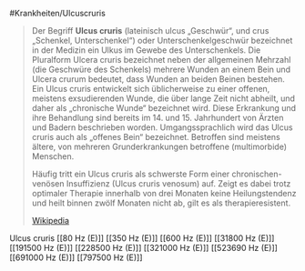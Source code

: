 #Krankheiten/Ulcuscruris

> Der Begriff **Ulcus cruris** (lateinisch ulcus „Geschwür“, und crus „Schenkel, Unterschenkel“) oder Unterschenkelgeschwür bezeichnet in der Medizin ein Ulkus im Gewebe des Unterschenkels. Die Pluralform Ulcera cruris bezeichnet neben der allgemeinen Mehrzahl (die Geschwüre des Schenkels) mehrere Wunden an einem Bein und Ulcera crurum bedeutet, dass Wunden an beiden Beinen bestehen. Ein Ulcus cruris entwickelt sich üblicherweise zu einer offenen, meistens exsudierenden Wunde, die über lange Zeit nicht abheilt, und daher als „chronische Wunde“ bezeichnet wird. Diese Erkrankung und ihre Behandlung sind bereits im 14. und 15. Jahrhundert von Ärzten und Badern beschrieben worden. Umgangssprachlich wird das Ulcus cruris auch als „offenes Bein“ bezeichnet. Betroffen sind meistens ältere, von mehreren Grunderkrankungen betroffene (multimorbide) Menschen.
>
> Häufig tritt ein Ulcus cruris als schwerste Form einer chronischen-venösen Insuffizienz (Ulcus cruris venosum) auf. Zeigt es dabei trotz optimaler Therapie innerhalb von drei Monaten keine Heilungstendenz und heilt binnen zwölf Monaten nicht ab, gilt es als therapieresistent.
>
> [Wikipedia](https://de.wikipedia.org/wiki/Ulcus%20cruris)

Ulcus cruris
[[80 Hz (E)]]
[[350 Hz (E)]]
[[600 Hz (E)]]
[[31800 Hz (E)]]
[[191500 Hz (E)]]
[[228500 Hz (E)]]
[[321000 Hz (E)]]
[[523690 Hz (E)]]
[[691000 Hz (E)]]
[[797500 Hz (E)]]